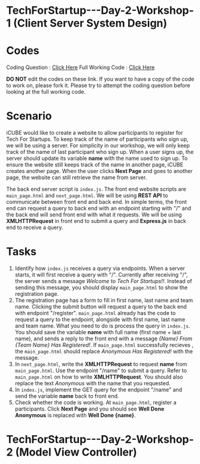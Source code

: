 # TechForStartup---Day-2-Workshop-1 (Client Server System Design)

# Codes
Coding Question : [Click Here](https://codesandbox.io/s/tech-workshop-question-client-server-system-design-s1ui3?file=/src/index.js)
Full Working Code : [Click Here](https://codesandbox.io/s/tech-workshop-client-server-system-design-ohf50?file=/src/index.js)

**DO NOT** edit the codes on these link. If you want to have a copy of the code to work on, please fork it. Please try to attempt the coding question before looking at the full working code.

# Scenario
iCUBE would like to create a website to allow participants to register for Tech For Startups. To keep track of the name of participants who sign up, we will be using a server. For simplicity in our workshop, we will only keep track of the name of last participant who sign up. When a user signs up, the server should update its variable **name** with the name used to sign up. To ensure the website still keeps track of the name in another page, iCUBE creates another page. When the user clicks **Next Page** and goes to another page, the website can still retrieve the name from server.

The back end server script is `index.js`. The front end website scripts are `main_page.html` and `next_page.html`. We will be using **REST API** to communicate between front end and back end. In simple terms, the front end can request a query to back end with an endpoint starting with "/" and the back end will send front end with what it requests. We will be using **XMLHTTPRequest** in front end to submit a query and **Express.js** in back end to receive a query.

# Tasks
1. Identify how `index.js` receives a query via endpoints. When a server starts, it will first receive a query with "/". Currently after receiving "/", the server sends a message *Welcome to Tech For Startups!!*. Instead of sending this message, you should display `main_page.html` to show the registration page.
2. The registration page has a form to fill in first name, last name and team name. Clicking the submit button will request a query to the back end with endpoint "/register". `main_page.html` already has the code to request a query to the endpoint, alongside with first name, last name and team name. What you need to do is process the query in `index.js`. You should save the variable **name** with full name (first name + last name), and sends a reply to the front end with a message *{Name} From {Team Name} Has Registered!*. If `main_page.html` successfully recieves , the `main_page.html` should replace *Anonymous Has Registered!* with the message.
3. In `next_page.html`, write the **XMLHTTPRequest** to request **name** from `main_page.html`. Use the endpoint "/name" to submit a query. Refer to `main_page.html` on how to write **XMLHTTPRequest**. You should also replace the text *Anonymous* with the name that you requested.
4. In `index.js`, implement the GET query for the endpoint "/name" and send the variable **name** back to front end.
5. Check whether the code is working. At `main_page.html`, register a participants. Click **Next Page** and you should see **Well Done Anonymous** is replaced with **Well Done {name}**.

# TechForStartup---Day-2-Workshop-2 (Model View Controller)
